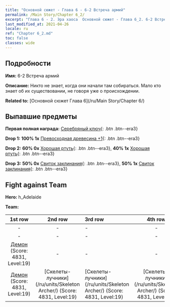 ```yaml
---
title: "Основной сюжет - Глава 6 - 6-2 Встреча армий"
permalink: /Main Story/Chapter 6_2/
excerpt: "Глава 6 - 2. Эра хаоса  Основной сюжет - Глава 6_2. 6-2 Встреча армий"
last_modified_at: 2021-04-26
locale: ru
ref: "Chapter 6_2.md"
toc: false
classes: wide
---
```


## Подробности

 **Имя:** 6-2 Встреча армий

 **Описание:** Никто не знает, когда они начали там собираться. Мало кто знает об их существовании, не говоря уже о происхождении.

 **Related to:** [Основной сюжет Глава 6](/ru/Main Story/Chapter 6/)

## Выпавшие предметы

 **Первая полная награда:** [Серебряный ключ](/ItemsRU/con_693/){: .btn .btn--era3}

 **Drop 1:** **100% 1x** [Превосходная древесина +1](/ItemsRU/mat_20/){: .btn .btn--era3}

 **Drop 2:** **60% 0x** [Хорошая ртуть](/ItemsRU/mat_14/){: .btn .btn--era3}, **40% 1x** [Хорошая ртуть](/ItemsRU/mat_14/){: .btn .btn--era3}

 **Drop 3:** **50% 0x** [Свиток заклинания](/ItemsRU/con_694/){: .btn .btn--era3}, **50% 1x** [Свиток заклинания](/ItemsRU/con_694/){: .btn .btn--era3}


## Fight against Team
 **Hero:** h_Adelaide

 **Team:**


  | 1st row | 2nd row | 3rd row | 4th row |
  |:----:|:----:|:----|:----:|
  | - | - | - | - |
  | - | - | - | - |
  | [Демон](/ru/units/Demon/) (Score: 4831, Level:19)  | - | - | - |
  | [Демон](/ru/units/Demon/) (Score: 4831, Level:19)  | [Скелеты-лучники](/ru/units/Skeleton Archer/) (Score: 4831, Level:19)  | [Скелеты-лучники](/ru/units/Skeleton Archer/) (Score: 4831, Level:19)  | [Скелеты-лучники](/ru/units/Skeleton Archer/) (Score: 4831, Level:19)  |


